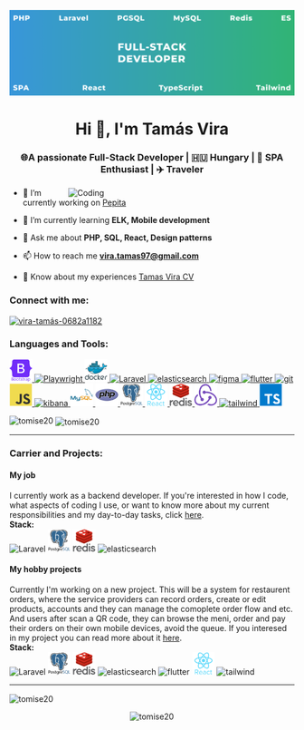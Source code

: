 [![MasterHead](https://raw.githubusercontent.com/tomise20/tomise20/main/Github%20banner.png)](https://www.linkedin.com/in/vira-tam%C3%A1s-0682a1182/)
<h1 align="center">Hi 👋, I'm Tamás Vira</h1>
<h3 align="center">🌐A passionate Full-Stack Developer | 🇭🇺 Hungary | 📱 SPA Enthusiast | ✈️ Traveler</h3>
<img align="right" alt="Coding" width="400"  src="https://i.pinimg.com/originals/f1/e7/34/f1e734f9cade86fe737a9aa404ad5677.gif" />

- 🔭 I’m currently working on [Pepita](https://pepita.com/)

- 🌱 I’m currently learning **ELK, Mobile development**

- 💬 Ask me about **PHP, SQL, React, Design patterns**

- 📫 How to reach me **vira.tamas97@gmail.com**

- 📄 Know about my experiences <a target="_blank" href="https://github.com/tomise20/tomise20/raw/main/Vira%20Tam%C3%A1s.pdf">Tamas Vira CV</a>

<h3 align="left">Connect with me:</h3>
<p align="left">
<a href="https://linkedin.com/in/vira-tamás-0682a1182" target="blank"><img align="center" src="https://raw.githubusercontent.com/rahuldkjain/github-profile-readme-generator/master/src/images/icons/Social/linked-in-alt.svg" alt="vira-tamás-0682a1182" height="30" width="40" /></a>
</p>

<h3 align="left">Languages and Tools:</h3>
<p align="left"> <a href="https://getbootstrap.com" target="_blank" rel="noreferrer"> <img src="https://raw.githubusercontent.com/devicons/devicon/master/icons/bootstrap/bootstrap-plain-wordmark.svg" alt="bootstrap" width="40" height="40"/> </a> <a href="https://playwright.dev/" target="_blank" rel="noreferrer"> <img src="https://playwright.dev/img/playwright-logo.svg" alt="Playwright" width="40" height="40"/> </a> <a href="https://www.docker.com/" target="_blank" rel="noreferrer"> <img src="https://raw.githubusercontent.com/devicons/devicon/master/icons/docker/docker-original-wordmark.svg" alt="docker" width="40" height="40"/> </a> <a href="https://laravel.com/" target="_blank" rel="noreferrer"> <img src="https://laravel.com/img/logomark.min.svg" alt="Laravel" width="40" height="40"/> </a> <a href="https://www.elastic.co" target="_blank" rel="noreferrer"> <img src="https://www.vectorlogo.zone/logos/elastic/elastic-icon.svg" alt="elasticsearch" width="40" height="40"/> </a> <a href="https://www.figma.com/" target="_blank" rel="noreferrer"> <img src="https://www.vectorlogo.zone/logos/figma/figma-icon.svg" alt="figma" width="40" height="40"/> </a> <a href="https://flutter.dev" target="_blank" rel="noreferrer"> <img src="https://www.vectorlogo.zone/logos/flutterio/flutterio-icon.svg" alt="flutter" width="40" height="40"/> </a> <a href="https://git-scm.com/" target="_blank" rel="noreferrer"> <img src="https://www.vectorlogo.zone/logos/git-scm/git-scm-icon.svg" alt="git" width="40" height="40"/> </a> <a href="https://developer.mozilla.org/en-US/docs/Web/JavaScript" target="_blank" rel="noreferrer"> <img src="https://raw.githubusercontent.com/devicons/devicon/master/icons/javascript/javascript-original.svg" alt="javascript" width="40" height="40"/> </a> <a href="https://www.elastic.co/kibana" target="_blank" rel="noreferrer"> <img src="https://www.vectorlogo.zone/logos/elasticco_kibana/elasticco_kibana-icon.svg" alt="kibana" width="40" height="40"/> </a> <a href="https://www.mysql.com/" target="_blank" rel="noreferrer"> <img src="https://raw.githubusercontent.com/devicons/devicon/master/icons/mysql/mysql-original-wordmark.svg" alt="mysql" width="40" height="40"/> </a> <a href="https://www.php.net" target="_blank" rel="noreferrer"> <img src="https://raw.githubusercontent.com/devicons/devicon/master/icons/php/php-original.svg" alt="php" width="40" height="40"/> </a> <a href="https://www.postgresql.org" target="_blank" rel="noreferrer"> <img src="https://raw.githubusercontent.com/devicons/devicon/master/icons/postgresql/postgresql-original-wordmark.svg" alt="postgresql" width="40" height="40"/> </a> <a href="https://reactjs.org/" target="_blank" rel="noreferrer"> <img src="https://raw.githubusercontent.com/devicons/devicon/master/icons/react/react-original-wordmark.svg" alt="react" width="40" height="40"/> </a> <a href="https://redis.io" target="_blank" rel="noreferrer"> <img src="https://raw.githubusercontent.com/devicons/devicon/master/icons/redis/redis-original-wordmark.svg" alt="redis" width="40" height="40"/> </a> <a href="https://redux.js.org" target="_blank" rel="noreferrer"> <img src="https://raw.githubusercontent.com/devicons/devicon/master/icons/redux/redux-original.svg" alt="redux" width="40" height="40"/> </a> <a href="https://tailwindcss.com/" target="_blank" rel="noreferrer"> <img src="https://www.vectorlogo.zone/logos/tailwindcss/tailwindcss-icon.svg" alt="tailwind" width="40" height="40"/> </a> <a href="https://www.typescriptlang.org/" target="_blank" rel="noreferrer"> <img src="https://raw.githubusercontent.com/devicons/devicon/master/icons/typescript/typescript-original.svg" alt="typescript" width="40" height="40"/> </a> </p>

<p><img align="left" src="https://github-readme-stats.vercel.app/api/top-langs?username=tomise20&show_icons=true&locale=en&layout=compact" alt="tomise20" /></p>

<p>&nbsp;<img align="center" src="https://github-readme-stats.vercel.app/api?username=tomise20&show_icons=true&locale=en" alt="tomise20" /></p>
<hr />
<h3 align="left">Carrier and Projects:</h3>
<h4>My job</h4>
<p align="left">
  I currently work as a backend developer. If you're interested in how I code, what aspects of coding I use, or want to know more about my current responsibilities and my day-to-day tasks, click <a target="_blank" href="#">here</a>.
  <br />
  <b>Stack:</b><br />
  <img src="https://laravel.com/img/logomark.min.svg" alt="Laravel" width="40" height="40"/> <img src="https://raw.githubusercontent.com/devicons/devicon/master/icons/postgresql/postgresql-original-wordmark.svg" alt="postgresql" width="40" height="40"/> <img src="https://raw.githubusercontent.com/devicons/devicon/master/icons/redis/redis-original-wordmark.svg" alt="redis" width="40" height="40"/> <img src="https://www.vectorlogo.zone/logos/elastic/elastic-icon.svg" alt="elasticsearch" width="40" height="40"/>
</p>

<h4>My hobby projects</h4>
<p>
  Currently I'm working on a new project. This will be a system for restaurent orders, where the service providers can record orders, create or edit products, accounts and they can manage the comoplete order flow and etc. And users after scan a QR code, they can browse the meni, order and pay their orders on their own mobile devices, avoid the queue. If you interesed in my project you can read more about it <a target="_blank" href="#">here</a>.
  <br />
  <b>Stack:</b><br />
  <img src="https://laravel.com/img/logomark.min.svg" alt="Laravel" width="40" height="40"/> <img src="https://raw.githubusercontent.com/devicons/devicon/master/icons/postgresql/postgresql-original-wordmark.svg" alt="postgresql" width="40" height="40"/> <img src="https://raw.githubusercontent.com/devicons/devicon/master/icons/redis/redis-original-wordmark.svg" alt="redis" width="40" height="40"/> <img src="https://www.vectorlogo.zone/logos/elastic/elastic-icon.svg" alt="elasticsearch" width="40" height="40"/> <img src="https://www.vectorlogo.zone/logos/flutterio/flutterio-icon.svg" alt="flutter" width="40" height="40"/> <img src="https://raw.githubusercontent.com/devicons/devicon/master/icons/react/react-original-wordmark.svg" alt="react" width="40" height="40"/> <img src="https://www.vectorlogo.zone/logos/tailwindcss/tailwindcss-icon.svg" alt="tailwind" width="40" height="40"/>
</p>

<hr />
<p><img align="center" src="https://github-readme-streak-stats.herokuapp.com/?user=tomise20&" alt="tomise20" /></p>
<p align="center"> <img src="https://komarev.com/ghpvc/?username=tomise20&label=Profile%20views&color=0e75b6&style=for-the-badge" alt="tomise20" /> </p>
